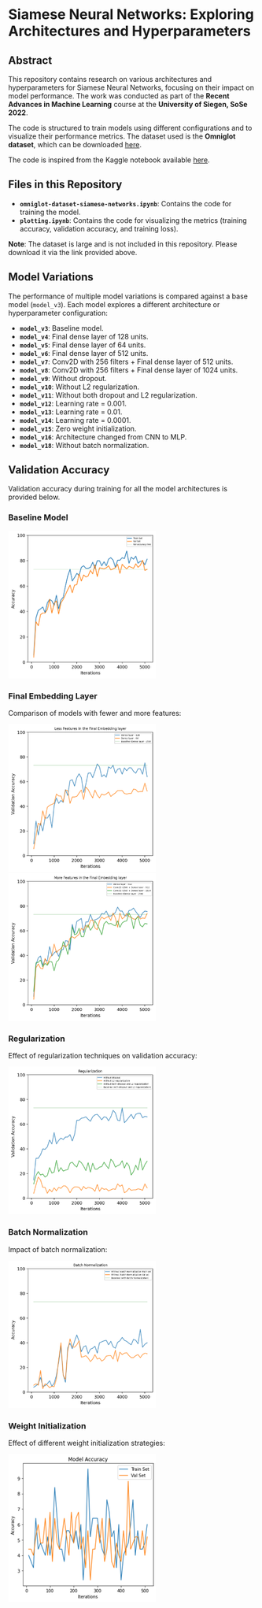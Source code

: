 # Siamese Neural Networks: Exploring Architectures and Hyperparameters

## Abstract
This repository contains research on various architectures and hyperparameters for Siamese Neural Networks, focusing on their impact on model performance. The work was conducted as part of the **Recent Advances in Machine Learning** course at the **University of Siegen, SoSe 2022**.

The code is structured to train models using different configurations and to visualize their performance metrics. The dataset used is the **Omniglot dataset**, which can be downloaded [here](https://github.com/brendenlake/omniglot).

The code is inspired from the Kaggle notebook available [here](https://www.kaggle.com/code/kartik2112/omniglot-dataset-siamese-networks).

## Files in this Repository
- **`omniglot-dataset-siamese-networks.ipynb`**: Contains the code for training the model.
- **`plotting.ipynb`**: Contains the code for visualizing the metrics (training accuracy, validation accuracy, and training loss).

**Note**: The dataset is large and is not included in this repository. Please download it via the link provided above.

## Model Variations
The performance of multiple model variations is compared against a base model (`model_v3`). Each model explores a different architecture or hyperparameter configuration:

- **`model_v3`**: Baseline model.
- **`model_v4`**: Final dense layer of 128 units.
- **`model_v5`**: Final dense layer of 64 units.
- **`model_v6`**: Final dense layer of 512 units.
- **`model_v7`**: Conv2D with 256 filters + Final dense layer of 512 units.
- **`model_v8`**: Conv2D with 256 filters + Final dense layer of 1024 units.
- **`model_v9`**: Without dropout.
- **`model_v10`**: Without L2 regularization.
- **`model_v11`**: Without both dropout and L2 regularization.
- **`model_v12`**: Learning rate = 0.001.
- **`model_v13`**: Learning rate = 0.01.
- **`model_v14`**: Learning rate = 0.0001.
- **`model_v15`**: Zero weight initialization.
- **`model_v16`**: Architecture changed from CNN to MLP.
- **`model_v18`**: Without batch normalization.

## Validation Accuracy
Validation accuracy during training for all the model architectures is provided below.

### Baseline Model
<div style="text-align: left;">
    <img src="graphs/baseline.png" width="300" height="300">
</div>

### Final Embedding Layer
Comparison of models with fewer and more features:
<div style="text-align: left;">
    <img src="graphs/less-features.png" width="300" height="300">
    <img src="graphs/more-features.png" width="300" height="300">
</div>

### Regularization
Effect of regularization techniques on validation accuracy:
<div style="text-align: left;">
    <img src="graphs/regularization.png" width="300" height="300">
</div>

### Batch Normalization
Impact of batch normalization:
<div style="text-align: left;">
    <img src="graphs/batch-norm.png" width="300" height="300">
</div>

### Weight Initialization
Effect of different weight initialization strategies:
<div style="text-align: left;">
    <img src="graphs/weight-initialization.png" width="300" height="300">
</div>

